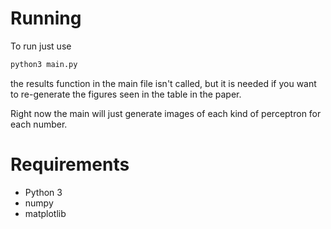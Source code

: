 # Running
To run just use 

```bash
python3 main.py
```

the results function in the main file isn't called,
but it is needed if you want to re-generate the 
figures seen in the table in the paper.

Right now the main will just generate images of 
each kind of perceptron for each number.

# Requirements
* Python 3
* numpy
* matplotlib
